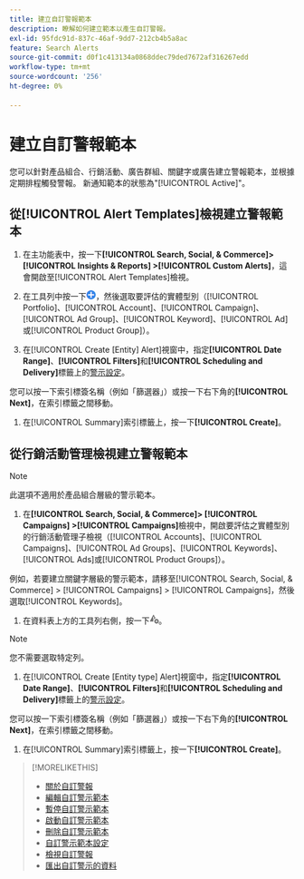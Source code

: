 ```yaml
---
title: 建立自訂警報範本
description: 瞭解如何建立範本以產生自訂警報。
exl-id: 95fdc91d-837c-46af-9dd7-212cb4b5a8ac
feature: Search Alerts
source-git-commit: d0f1c413134a0868ddec79ded7672af316267edd
workflow-type: tm+mt
source-wordcount: '256'
ht-degree: 0%

---
```


# 建立自訂警報範本

您可以針對產品組合、行銷活動、廣告群組、關鍵字或廣告建立警報範本，並根據定期排程觸發警報。 新通知範本的狀態為&quot;[!UICONTROL Active]&quot;。

## 從[!UICONTROL Alert Templates]檢視建立警報範本

1. 在主功能表中，按一下&#x200B;**[!UICONTROL Search, Social, & Commerce]> [!UICONTROL Insights & Reports] >[!UICONTROL Custom Alerts]**，這會開啟至[!UICONTROL Alert Templates]檢視。

1. 在工具列中按一下![建立](/help/search-social-commerce/assets/add.png "建立")，然後選取要評估的實體型別（[!UICONTROL Portfolio]、[!UICONTROL Account]、[!UICONTROL Campaign]、[!UICONTROL Ad Group]、[!UICONTROL Keyword]、[!UICONTROL Ad]或[!UICONTROL Product Group]）。

1. 在[!UICONTROL Create \[Entity\] Alert]視窗中，指定&#x200B;**[!UICONTROL Date Range]**、**[!UICONTROL Filters]**&#x200B;和&#x200B;**[!UICONTROL Scheduling and Delivery]**&#x200B;標籤上的[警示設定](alert-template-settings.md)。

您可以按一下索引標簽名稱（例如「篩選器」）或按一下右下角的&#x200B;**[!UICONTROL Next]**，在索引標籤之間移動。

1. 在[!UICONTROL Summary]索引標籤上，按一下&#x200B;**[!UICONTROL Create]**。

## 從行銷活動管理檢視建立警報範本

>[!NOTE]
>
>此選項不適用於產品組合層級的警示範本。

1. 在&#x200B;**[!UICONTROL Search, Social, & Commerce]> [!UICONTROL Campaigns] >[!UICONTROL Campaigns]**&#x200B;檢視中，開啟要評估之實體型別的行銷活動管理子檢視（[!UICONTROL Accounts]、[!UICONTROL Campaigns]、[!UICONTROL Ad Groups]、[!UICONTROL Keywords]、[!UICONTROL Ads]或[!UICONTROL Product Groups]）。

例如，若要建立關鍵字層級的警示範本，請移至[!UICONTROL Search, Social, & Commerce] > [!UICONTROL Campaigns] > [!UICONTROL Campaigns]，然後選取[!UICONTROL Keywords]。

1. 在資料表上方的工具列右側，按一下![建立警報](/help/search-social-commerce/assets/add-alert.png "建立警報")。

>[!NOTE]
>
>您不需要選取特定列。

1. 在[!UICONTROL Create \[Entity type\] Alert]視窗中，指定&#x200B;**[!UICONTROL Date Range]**、**[!UICONTROL Filters]**&#x200B;和&#x200B;**[!UICONTROL Scheduling and Delivery]**&#x200B;標籤上的[警示設定](alert-template-settings.md)。

您可以按一下索引標簽名稱（例如「篩選器」）或按一下右下角的&#x200B;**[!UICONTROL Next]**，在索引標籤之間移動。

1. 在[!UICONTROL Summary]索引標籤上，按一下&#x200B;**[!UICONTROL Create]**。

>[!MORELIKETHIS]
>
>* [關於自訂警報](alert-about.md)
>* [編輯自訂警示範本](alert-template-edit.md)
>* [暫停自訂警示範本](alert-template-pause.md)
>* [啟動自訂警示範本](alert-template-activate.md)
>* [刪除自訂警示範本](alert-template-delete.md)
>* [自訂警示範本設定](alert-template-settings.md)
>* [檢視自訂警報](alert-view.md)
>* [匯出自訂警示的資料](alert-export-data.md)
